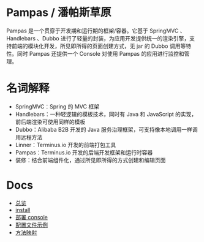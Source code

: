 # Pampas / 潘帕斯草原

Pampas 是一个贯穿于开发期和运行期的框架/容器。它基于 SpringMVC 、Handlebars 、Dubbo 进行了轻量的封装，为应用开发提供统一的渲染引擎，支持前端的模块化开发，所见即所得的页面创建方式，无 jar 的 Dubbo 调用等特性。同时 Pampas 还提供一个 Console 对使用 Pampas 的应用进行监控和管理。

# 名词解释

-   SpringMVC：Spring 的 MVC 框架
-   Handlebars：一种轻逻辑的模板技术，同时有 Java 和 JavaScript 的实现，前后端渲染可使用同样的模板
-   Dubbo：Alibaba B2B 开发的 Java 服务治理框架，可支持像本地调用一样调用远程方法
-   Linner：Terminus.io 开发的前端打包工具
-   Pampas：Terminus.io 开发的后端开发框架和运行时容器
-   装修：结合前端组件化，通过所见即所得的方式创建和编辑页面

# Docs

-   [总览](./docs/summary.md)
-   [install](./docs/install_pampas.md)
-   [部署 console](./docs/deploy_console.md)
-   [配置文件示例](./docs/config_example.md)
-   [方法映射](./docs/method_mapping.md)
